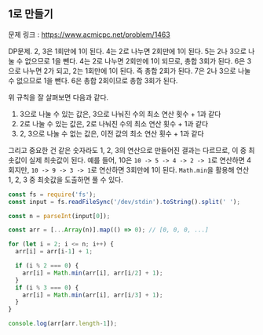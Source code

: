 ## 1로 만들기

문제 링크 : https://www.acmicpc.net/problem/1463

DP문제.
2, 3은 1회만에 1이 된다.
4는 2로 나누면 2회만에 1이 된다.
5는 2나 3으로 나눌 수 없으므로 1을 뺀다. 4는 2로 나누면 2회만에 1이 되므로, 총합 3회가 된다.
6은 3으로 나누면 2가 되고, 2는 1회만에 1이 된다. 즉 총합 2회가 된다.
7은 2나 3으로 나눌 수 없으므로 1을 뺀다. 6은 총합 2회이므로 총합 3회가 된다.

위 규칙을 잘 살펴보면 다음과 같다.

1. 3으로 나눌 수 있는 값은, 3으로 나눠진 수의 최소 연산 횟수 + 1과 같다
2. 2로 나눌 수 있는 값은, 2로 나눠진 수의 최소 연산 횟수 + 1과 같다
3. 2, 3으로 나눌 수 없는 값은, 이전 값의 최소 연산 횟수 + 1과 같다

그리고 중요한 건 같은 숫자라도 1, 2, 3의 연산으로 만들어진 결과는 다르므로, 이 중 최솟값이 실제 최솟값이 된다.
예를 들어, 10은 `10 -> 5 -> 4 -> 2 -> 1`로 연산하면 4회지만, `10 -> 9 -> 3 -> 1`로 연산하면 3회만에 1이 된다.
`Math.min`을 활용해 연산 1, 2, 3 중 최솟값을 도출하면 풀 수 있다.

```js
const fs = require('fs');
const input = fs.readFileSync('/dev/stdin').toString().split(' ');

const n = parseInt(input[0]);

const arr = [...Array(n)].map(() => 0); // [0, 0, 0, ...]

for (let i = 2; i <= n; i++) {
  arr[i] = arr[i-1] + 1;

  if (i % 2 === 0) {
    arr[i] = Math.min(arr[i], arr[i/2] + 1);
  }
  if (i % 3 === 0) {
    arr[i] = Math.min(arr[i], arr[i/3] + 1);
  }
}

console.log(arr[arr.length-1]);
```
